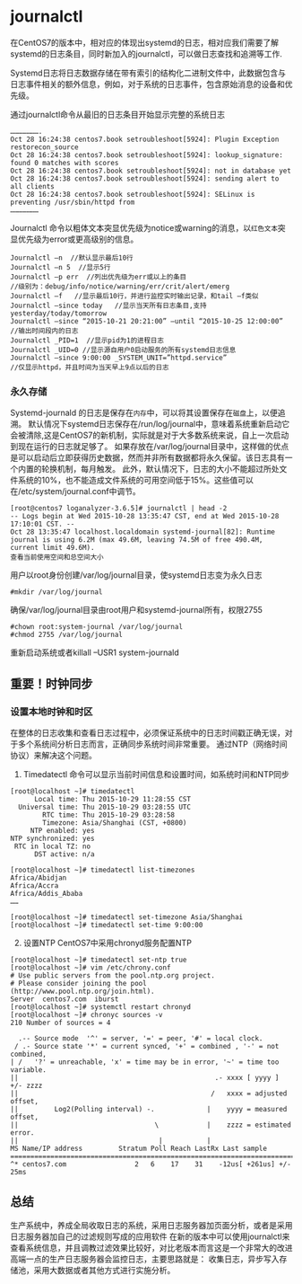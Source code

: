 # journalctl
在CentOS7的版本中，相对应的体现出systemd的日志，相对应我们需要了解systemd的日志条目，同时新加入的journalctl，可以做日志查找和追溯等工作.

Systemd日志将日志数据存储在带有索引的结构化二进制文件中，此数据包含与日志事件相关的额外信息，例如，对于系统的日志事件，包含原始消息的设备和优先级。

通过journalctl命令从最旧的日志条目开始显示完整的系统日志
```
………………….
Oct 28 16:24:38 centos7.book setroubleshoot[5924]: Plugin Exception restorecon_source
Oct 28 16:24:38 centos7.book setroubleshoot[5924]: lookup_signature: found 0 matches with scores
Oct 28 16:24:38 centos7.book setroubleshoot[5924]: not in database yet
Oct 28 16:24:38 centos7.book setroubleshoot[5924]: sending alert to all clients
Oct 28 16:24:38 centos7.book setroubleshoot[5924]: SELinux is preventing /usr/sbin/httpd from 
…………………
```
Journalctl 命令以粗体文本突显优先级为notice或warning的消息，以`红色文本`突显优先级为error或更高级别的信息。
```
Journalctl –n  //默认显示最后10行
Journalctl –n 5  //显示5行
Journalctl –p err  //列出优先级为err或以上的条目
//级别为：debug/info/notice/warning/err/crit/alert/emerg
Journalctl –f   //显示最后10行，并进行监控实时输出记录，和tail –f类似
Journalctl –since today   //显示当天所有日志条目,支持yesterday/today/tomorrow
Journalctl –since “2015-10-21 20:21:00” –until “2015-10-25 12:00:00”
//输出时间段内的日志
Journalctl _PID=1  //显示pid为1的进程日志
Journalctl _UID=0 //显示源自用户0启动服务的所有systemd日志信息
Journalctl –since 9:00:00 _SYSTEM_UNIT=”httpd.service” 
//仅显示httpd，并且时间为当天早上9点以后的日志
```

### 永久存储
Systemd-journald 的日志是保存在`内存`中，可以将其设置保存在`磁盘`上，以便追溯。
默认情况下systemd日志保存在/run/log/journal中，意味着系统重新启动它会被清除,这是CentOS7的新机制，实际就是对于大多数系统来说，自上一次启动到现在运行的日志就足够了。
如果存放在/var/log/journal目录中，这样做的优点是可以启动后立即获得历史数据，然而并非所有数据都将永久保留。该日志具有一个内置的轮换机制，每月触发。
此外，默认情况下，日志的大小不能超过所处文件系统的10%，也不能造成文件系统的可用空间低于15%。这些值可以在/etc/system/journal.conf中调节。
```
[root@centos7 loganalyzer-3.6.5]# journalctl | head -2
-- Logs begin at Wed 2015-10-28 13:35:47 CST, end at Wed 2015-10-28 17:10:01 CST. --
Oct 28 13:35:47 localhost.localdomain systemd-journal[82]: Runtime journal is using 6.2M (max 49.6M, leaving 74.5M of free 490.4M, current limit 49.6M).
查看当前使用空间和总空间大小
```
用户以root身份创建/var/log/journal目录，使systemd日志变为永久日志
```
#mkdir /var/log/journal
```
确保/var/log/journal目录由root用户和systemd-journal所有，权限2755
```
#chown root:system-journal /var/log/journal
#chmod 2755 /var/log/journal
```
重新启动系统或者killall –USR1 system-journald

## 重要！时钟同步
### 设置本地时钟和时区
在整体的日志收集和查看日志过程中，必须保证系统中的日志时间戳正确无误，对于多个系统间分析日志而言，正确同步系统时间非常重要。
通过NTP（网络时间协议）来解决这个问题。
1.	Timedatectl 命令可以显示当前时间信息和设置时间，如系统时间和NTP同步
```
[root@localhost ~]# timedatectl 
      Local time: Thu 2015-10-29 11:28:55 CST
  Universal time: Thu 2015-10-29 03:28:55 UTC
        RTC time: Thu 2015-10-29 03:28:58
        Timezone: Asia/Shanghai (CST, +0800)
     NTP enabled: yes
NTP synchronized: yes
 RTC in local TZ: no
      DST active: n/a
```
```
[root@localhost ~]# timedatectl list-timezones 
Africa/Abidjan
Africa/Accra
Africa/Addis_Ababa
……
```
```
[root@localhost ~]# timedatectl set-timezone Asia/Shanghai
[root@localhost ~]# timedatectl set-time 9:00:00
```
2.	设置NTP
CentOS7中采用chronyd服务配置NTP
```
[root@localhost ~]# timedatectl set-ntp true
[root@localhost ~]# vim /etc/chrony.conf
# Use public servers from the pool.ntp.org project.
# Please consider joining the pool (http://www.pool.ntp.org/join.html).
Server  centos7.com  iburst
[root@localhost ~]# systemctl restart chronyd
[root@localhost ~]# chronyc sources -v
210 Number of sources = 4

  .-- Source mode  '^' = server, '=' = peer, '#' = local clock.
 / .- Source state '*' = current synced, '+' = combined , '-' = not combined,
| /   '?' = unreachable, 'x' = time may be in error, '~' = time too variable.
||                                                 .- xxxx [ yyyy ] +/- zzzz
||                                                /   xxxx = adjusted offset,
||         Log2(Polling interval) -.             |    yyyy = measured offset,
||                                  \            |    zzzz = estimated error.
||                                   |           |                         
MS Name/IP address         Stratum Poll Reach LastRx Last sample
===============================================================================
^* centos7.com                 2   6    17    31    -12us[ +261us] +/-   25ms
```

## 总结
生产系统中，养成全局收取日志的系统，采用日志服务器加页面分析，或者是采用日志服务器加自己的过滤规则写成的应用软件
在新的版本中可以使用journalctl来查看系统信息，并且调教过滤效果比较好，对比老版本而言这是一个非常大的改进
高端一点的生产日志服务器会监控日志，主要思路就是：
收集日志，异步写入存储池，采用大数据或者其他方式进行实施分析。
